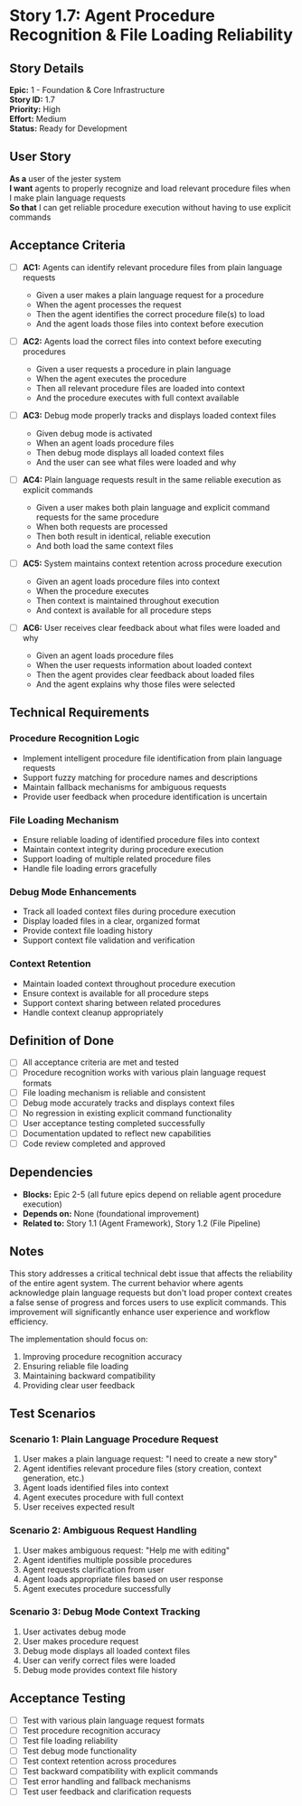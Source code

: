 # Story 1.7: Agent Procedure Recognition & File Loading Reliability

## Story Details

**Epic:** 1 - Foundation & Core Infrastructure  
**Story ID:** 1.7  
**Priority:** High  
**Effort:** Medium  
**Status:** Ready for Development  

## User Story

**As a** user of the jester system  
**I want** agents to properly recognize and load relevant procedure files when I make plain language requests  
**So that** I can get reliable procedure execution without having to use explicit commands

## Acceptance Criteria

- [ ] **AC1:** Agents can identify relevant procedure files from plain language requests
  - Given a user makes a plain language request for a procedure
  - When the agent processes the request
  - Then the agent identifies the correct procedure file(s) to load
  - And the agent loads those files into context before execution

- [ ] **AC2:** Agents load the correct files into context before executing procedures
  - Given a user requests a procedure in plain language
  - When the agent executes the procedure
  - Then all relevant procedure files are loaded into context
  - And the procedure executes with full context available

- [ ] **AC3:** Debug mode properly tracks and displays loaded context files
  - Given debug mode is activated
  - When an agent loads procedure files
  - Then debug mode displays all loaded context files
  - And the user can see what files were loaded and why

- [ ] **AC4:** Plain language requests result in the same reliable execution as explicit commands
  - Given a user makes both plain language and explicit command requests for the same procedure
  - When both requests are processed
  - Then both result in identical, reliable execution
  - And both load the same context files

- [ ] **AC5:** System maintains context retention across procedure execution
  - Given an agent loads procedure files into context
  - When the procedure executes
  - Then context is maintained throughout execution
  - And context is available for all procedure steps

- [ ] **AC6:** User receives clear feedback about what files were loaded and why
  - Given an agent loads procedure files
  - When the user requests information about loaded context
  - Then the agent provides clear feedback about loaded files
  - And the agent explains why those files were selected

## Technical Requirements

### Procedure Recognition Logic
- Implement intelligent procedure file identification from plain language requests
- Support fuzzy matching for procedure names and descriptions
- Maintain fallback mechanisms for ambiguous requests
- Provide user feedback when procedure identification is uncertain

### File Loading Mechanism
- Ensure reliable loading of identified procedure files into context
- Maintain context integrity during procedure execution
- Support loading of multiple related procedure files
- Handle file loading errors gracefully

### Debug Mode Enhancements
- Track all loaded context files during procedure execution
- Display loaded files in a clear, organized format
- Provide context file loading history
- Support context file validation and verification

### Context Retention
- Maintain loaded context throughout procedure execution
- Ensure context is available for all procedure steps
- Support context sharing between related procedures
- Handle context cleanup appropriately

## Definition of Done

- [ ] All acceptance criteria are met and tested
- [ ] Procedure recognition works with various plain language request formats
- [ ] File loading mechanism is reliable and consistent
- [ ] Debug mode accurately tracks and displays context files
- [ ] No regression in existing explicit command functionality
- [ ] User acceptance testing completed successfully
- [ ] Documentation updated to reflect new capabilities
- [ ] Code review completed and approved

## Dependencies

- **Blocks:** Epic 2-5 (all future epics depend on reliable agent procedure execution)
- **Depends on:** None (foundational improvement)
- **Related to:** Story 1.1 (Agent Framework), Story 1.2 (File Pipeline)

## Notes

This story addresses a critical technical debt issue that affects the reliability of the entire agent system. The current behavior where agents acknowledge plain language requests but don't load proper context creates a false sense of progress and forces users to use explicit commands. This improvement will significantly enhance user experience and workflow efficiency.

The implementation should focus on:
1. Improving procedure recognition accuracy
2. Ensuring reliable file loading
3. Maintaining backward compatibility
4. Providing clear user feedback

## Test Scenarios

### Scenario 1: Plain Language Procedure Request
1. User makes a plain language request: "I need to create a new story"
2. Agent identifies relevant procedure files (story creation, context generation, etc.)
3. Agent loads identified files into context
4. Agent executes procedure with full context
5. User receives expected result

### Scenario 2: Ambiguous Request Handling
1. User makes ambiguous request: "Help me with editing"
2. Agent identifies multiple possible procedures
3. Agent requests clarification from user
4. Agent loads appropriate files based on user response
5. Agent executes procedure successfully

### Scenario 3: Debug Mode Context Tracking
1. User activates debug mode
2. User makes procedure request
3. Debug mode displays all loaded context files
4. User can verify correct files were loaded
5. Debug mode provides context file history

## Acceptance Testing

- [ ] Test with various plain language request formats
- [ ] Test procedure recognition accuracy
- [ ] Test file loading reliability
- [ ] Test debug mode functionality
- [ ] Test context retention across procedures
- [ ] Test backward compatibility with explicit commands
- [ ] Test error handling and fallback mechanisms
- [ ] Test user feedback and clarification requests
